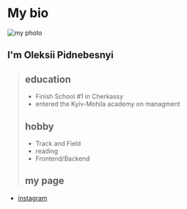 # My bio

![my photo](https://avatars.githubusercontent.com/u/103833548?s=400&u=9fec99a5b7ca84df566224ee5768a751349d0471&v=4)

## I'm Oleksii Pidnebesnyi

> ## education
>
> - Finish School #1 in Cherkassy
> - entered the Kyiv-Mohila academy on managment
>
> ## hobby
>
> - Track and Field
> - reading
> - Frontend/Backend
>
> ## my page

- [instagram](https://www.instagram.com/podnes_/)

